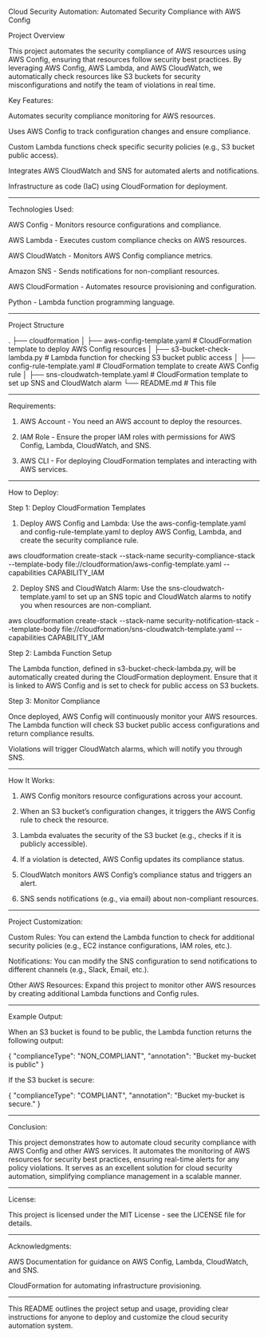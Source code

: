 Cloud Security Automation: Automated Security Compliance with AWS Config

Project Overview

This project automates the security compliance of AWS resources using AWS Config, ensuring that resources follow security best practices. By leveraging AWS Config, AWS Lambda, and AWS CloudWatch, we automatically check resources like S3 buckets for security misconfigurations and notify the team of violations in real time.

Key Features:

Automates security compliance monitoring for AWS resources.

Uses AWS Config to track configuration changes and ensure compliance.

Custom Lambda functions check specific security policies (e.g., S3 bucket public access).

Integrates AWS CloudWatch and SNS for automated alerts and notifications.

Infrastructure as code (IaC) using CloudFormation for deployment.



---

Technologies Used:

AWS Config - Monitors resource configurations and compliance.

AWS Lambda - Executes custom compliance checks on AWS resources.

AWS CloudWatch - Monitors AWS Config compliance metrics.

Amazon SNS - Sends notifications for non-compliant resources.

AWS CloudFormation - Automates resource provisioning and configuration.

Python - Lambda function programming language.



---

Project Structure

.
├── cloudformation
│   ├── aws-config-template.yaml  # CloudFormation template to deploy AWS Config resources
│   ├── s3-bucket-check-lambda.py # Lambda function for checking S3 bucket public access
│   ├── config-rule-template.yaml  # CloudFormation template to create AWS Config rule
│   ├── sns-cloudwatch-template.yaml  # CloudFormation template to set up SNS and CloudWatch alarm
└── README.md                     # This file


---

Requirements:

1. AWS Account - You need an AWS account to deploy the resources.


2. IAM Role - Ensure the proper IAM roles with permissions for AWS Config, Lambda, CloudWatch, and SNS.


3. AWS CLI - For deploying CloudFormation templates and interacting with AWS services.




---

How to Deploy:

Step 1: Deploy CloudFormation Templates

1. Deploy AWS Config and Lambda: Use the aws-config-template.yaml and config-rule-template.yaml to deploy AWS Config, Lambda, and create the security compliance rule.

aws cloudformation create-stack --stack-name security-compliance-stack --template-body file://cloudformation/aws-config-template.yaml --capabilities CAPABILITY_IAM


2. Deploy SNS and CloudWatch Alarm: Use the sns-cloudwatch-template.yaml to set up an SNS topic and CloudWatch alarms to notify you when resources are non-compliant.

aws cloudformation create-stack --stack-name security-notification-stack --template-body file://cloudformation/sns-cloudwatch-template.yaml --capabilities CAPABILITY_IAM



Step 2: Lambda Function Setup

The Lambda function, defined in s3-bucket-check-lambda.py, will be automatically created during the CloudFormation deployment. Ensure that it is linked to AWS Config and is set to check for public access on S3 buckets.


Step 3: Monitor Compliance

Once deployed, AWS Config will continuously monitor your AWS resources. The Lambda function will check S3 bucket public access configurations and return compliance results.

Violations will trigger CloudWatch alarms, which will notify you through SNS.



---

How It Works:

1. AWS Config monitors resource configurations across your account.


2. When an S3 bucket’s configuration changes, it triggers the AWS Config rule to check the resource.


3. Lambda evaluates the security of the S3 bucket (e.g., checks if it is publicly accessible).


4. If a violation is detected, AWS Config updates its compliance status.


5. CloudWatch monitors AWS Config’s compliance status and triggers an alert.


6. SNS sends notifications (e.g., via email) about non-compliant resources.




---

Project Customization:

Custom Rules: You can extend the Lambda function to check for additional security policies (e.g., EC2 instance configurations, IAM roles, etc.).

Notifications: You can modify the SNS configuration to send notifications to different channels (e.g., Slack, Email, etc.).

Other AWS Resources: Expand this project to monitor other AWS resources by creating additional Lambda functions and Config rules.



---

Example Output:

When an S3 bucket is found to be public, the Lambda function returns the following output:

{
  "complianceType": "NON_COMPLIANT",
  "annotation": "Bucket my-bucket is public"
}

If the S3 bucket is secure:

{
  "complianceType": "COMPLIANT",
  "annotation": "Bucket my-bucket is secure."
}


---

Conclusion:

This project demonstrates how to automate cloud security compliance with AWS Config and other AWS services. It automates the monitoring of AWS resources for security best practices, ensuring real-time alerts for any policy violations. It serves as an excellent solution for cloud security automation, simplifying compliance management in a scalable manner.


---

License:

This project is licensed under the MIT License - see the LICENSE file for details.


---

Acknowledgments:

AWS Documentation for guidance on AWS Config, Lambda, CloudWatch, and SNS.

CloudFormation for automating infrastructure provisioning.



---

This README outlines the project setup and usage, providing clear instructions for anyone to deploy and customize the cloud security automation system.

